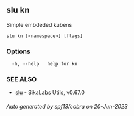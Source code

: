 ## slu kn

Simple embdeded kubens

```
slu kn [<namespace>] [flags]
```

### Options

```
  -h, --help   help for kn
```

### SEE ALSO

* [slu](slu.md)	 - SikaLabs Utils, v0.67.0

###### Auto generated by spf13/cobra on 20-Jun-2023
